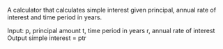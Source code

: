
A calculator that calculates simple interest given principal, annual rate of interest and time period in years.

Input: p, principal amount t, time period in years r, annual rate of interest Output simple interest = ptr

